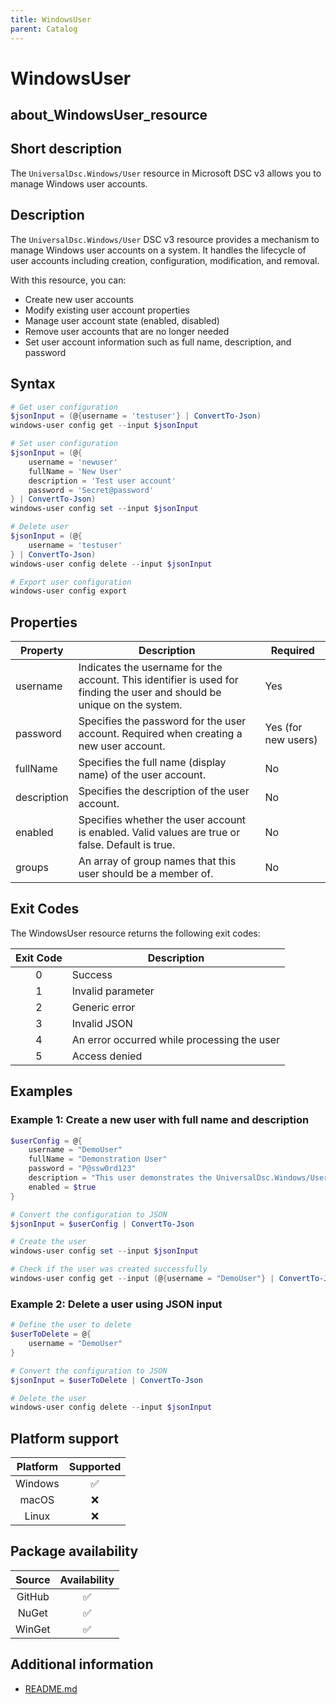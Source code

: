 ```yaml
---
title: WindowsUser
parent: Catalog
---
```


# WindowsUser

## about_WindowsUser_resource

## Short description

The `UniversalDsc.Windows/User` resource in Microsoft DSC v3 allows you
to manage Windows user accounts.

## Description

The `UniversalDsc.Windows/User` DSC v3 resource provides a mechanism to manage Windows user accounts
on a system. It handles the lifecycle of user accounts including creation,
configuration, modification, and removal.

With this resource, you can:

- Create new user accounts
- Modify existing user account properties
- Manage user account state (enabled, disabled)
- Remove user accounts that are no longer needed
- Set user account information such as full name, description, and password

## Syntax

```powershell
# Get user configuration
$jsonInput = (@{username = 'testuser'} | ConvertTo-Json)
windows-user config get --input $jsonInput

# Set user configuration
$jsonInput = (@{
    username = 'newuser'
    fullName = 'New User'
    description = 'Test user account'
    password = 'Secret@password'
} | ConvertTo-Json)
windows-user config set --input $jsonInput

# Delete user
$jsonInput = (@{
    username = 'testuser'
} | ConvertTo-Json)
windows-user config delete --input $jsonInput

# Export user configuration
windows-user config export
```

## Properties

<!-- markdownlint-disable MD013 -->

| Property    | Description                                                                                                              | Required            |
| ----------- | ------------------------------------------------------------------------------------------------------------------------ | ------------------- |
| username    | Indicates the username for the account. This identifier is used for finding the user and should be unique on the system. | Yes                 |
| password    | Specifies the password for the user account. Required when creating a new user account.                                  | Yes (for new users) |
| fullName    | Specifies the full name (display name) of the user account.                                                              | No                  |
| description | Specifies the description of the user account.                                                                           | No                  |
| enabled     | Specifies whether the user account is enabled. Valid values are true or false. Default is true.                          | No                  |
| groups      | An array of group names that this user should be a member of.                                                            | No                  |

## Exit Codes

The WindowsUser resource returns the following exit codes:

| Exit Code | Description                                 |
| :-------: | ------------------------------------------- |
|     0     | Success                                     |
|     1     | Invalid parameter                           |
|     2     | Generic error                               |
|     3     | Invalid JSON                                |
|     4     | An error occurred while processing the user |
|     5     | Access denied                               |

## Examples

### Example 1: Create a new user with full name and description

```powershell
$userConfig = @{
    username = "DemoUser" 
    fullName = "Demonstration User"
    password = "P@ssw0rd123"
    description = "This user demonstrates the UniversalDsc.Windows/User resource capabilities"
    enabled = $true
}

# Convert the configuration to JSON
$jsonInput = $userConfig | ConvertTo-Json

# Create the user
windows-user config set --input $jsonInput

# Check if the user was created successfully
windows-user config get --input (@{username = "DemoUser"} | ConvertTo-Json)
```

### Example 2: Delete a user using JSON input

```powershell
# Define the user to delete
$userToDelete = @{
    username = "DemoUser"
}

# Convert the configuration to JSON
$jsonInput = $userToDelete | ConvertTo-Json

# Delete the user
windows-user config delete --input $jsonInput
```

## Platform support

| Platform | Supported |
| :------: | :-------: |
| Windows  |    ✅     |
|  macOS   |    ❌     |
|  Linux   |    ❌     |

## Package availability

| Source | Availability |
| :----: | :----------: |
| GitHub |      ✅      |
| NuGet  |      ✅      |
| WinGet |      ✅      |

## Additional information

- [README.md][00]

<!-- Link reference definitions -->
[00]: https://github.com/dscv3-universal-resources/dscv3-universal-resources/blob/main/resources/UniversalDsc.Resource.Windows.User/README.md
